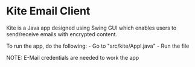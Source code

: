 # Kite Email Client

Kite is a Java app designed using Swing GUI which enables users to send/receive emails with encrypted content.

To run the app, do the following:
    - Go to "src/kite/Appl.java"
    - Run the file

NOTE: E-Mail credentials are needed to work the app
